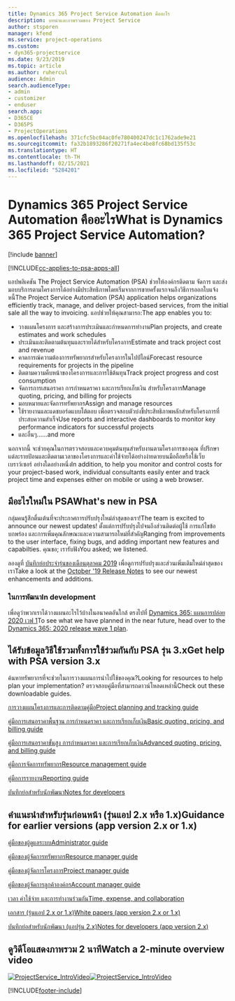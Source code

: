 ```yaml
---
title: Dynamics 365 Project Service Automation คืออะไร
description: บทนำและภาพรวมของ Project Service
author: stsporen
manager: kfend
ms.service: project-operations
ms.custom:
- dyn365-projectservice
ms.date: 9/23/2019
ms.topic: article
ms.author: ruhercul
audience: Admin
search.audienceType:
- admin
- customizer
- enduser
search.app:
- D365CE
- D365PS
- ProjectOperations
ms.openlocfilehash: 371cfc5bc04ac0fe780400247dc1c1762ade9e21
ms.sourcegitcommit: fa32b1893286f20271fa4ec4be8fc68bd135f53c
ms.translationtype: HT
ms.contentlocale: th-TH
ms.lasthandoff: 02/15/2021
ms.locfileid: "5284201"
---
```

# <a name="what-is-dynamics-365-project-service-automation"></a><span data-ttu-id="122d6-103">Dynamics 365 Project Service Automation คืออะไร</span><span class="sxs-lookup"><span data-stu-id="122d6-103">What is Dynamics 365 Project Service Automation?</span></span>

[!include [banner](../includes/psa-now-project-operations.md)]

[!INCLUDE[cc-applies-to-psa-apps-all](../includes/cc-applies-to-psa-apps-all.md)]

<span data-ttu-id="122d6-104">แอปพลิเคชัน The Project Service Automation (PSA) ช่วยให้องค์กรติดตาม จัดการ และส่งมอบบริการตามโครงการได้อย่างมีประสิทธิภาพโดยเริ่มจากการขายครั้งแรกจนถึงวิธีการออกใบแจ้งหนี้</span><span class="sxs-lookup"><span data-stu-id="122d6-104">The Project Service Automation (PSA) application helps organizations efficiently track, manage, and deliver project-based services, from the initial sale all the way to invoicing.</span></span> <span data-ttu-id="122d6-105">แอปช่วยให้คุณสามารถ:</span><span class="sxs-lookup"><span data-stu-id="122d6-105">The app enables you to:</span></span>

- <span data-ttu-id="122d6-106">วางแผนโครงการ และสร้างการประเมินและกำหนดการทำงาน</span><span class="sxs-lookup"><span data-stu-id="122d6-106">Plan projects, and create estimates and work schedules</span></span>
- <span data-ttu-id="122d6-107">ประเมินและติดตามต้นทุนและรายได้สำหรับโครงการ</span><span class="sxs-lookup"><span data-stu-id="122d6-107">Estimate and track project cost and revenue</span></span>
- <span data-ttu-id="122d6-108">คาดการณ์ความต้องการทรัพยากรสำหรับโครงการในไปป์ไลน์</span><span class="sxs-lookup"><span data-stu-id="122d6-108">Forecast resource requirements for projects in the pipeline</span></span>
- <span data-ttu-id="122d6-109">ติดตามความคืบหน้าของโครงการและการใช้ต้นทุน</span><span class="sxs-lookup"><span data-stu-id="122d6-109">Track project progress and cost consumption</span></span>
- <span data-ttu-id="122d6-110">จัดการการเสนอราคา การกำหนดราคา และการเรียกเก็บเงิน สำหรับโครงการ</span><span class="sxs-lookup"><span data-stu-id="122d6-110">Manage quoting, pricing, and billing for projects</span></span>
- <span data-ttu-id="122d6-111">มอบหมายและจัดการทรัพยากร</span><span class="sxs-lookup"><span data-stu-id="122d6-111">Assign and manage resources</span></span>
- <span data-ttu-id="122d6-112">ใช้รายงานและแดชบอร์ดแบบโต้ตอบ เพื่อตรวจสอบตัวบ่งชี้ประสิทธิภาพหลักสำหรับโครงการที่ประสบความสำเร็จ</span><span class="sxs-lookup"><span data-stu-id="122d6-112">Use reports and interactive dashboards to monitor key performance indicators for successful projects</span></span>
- <span data-ttu-id="122d6-113">และอื่นๆ...</span><span class="sxs-lookup"><span data-stu-id="122d6-113">...and more</span></span>

<span data-ttu-id="122d6-114">นอกจากนี้ จะช่วยคุณในการตรวจสอบและควบคุมต้นทุนสำหรับงานตามโครงการของคุณ ที่ปรึกษาแต่ละรายป้อนและติดตามเวลาของโครงการและค่าใช้จ่ายได้อย่างง่ายดายบนมือถือหรือใช้เว็บเบราว์เซอร์ อย่างใดอย่างหนึ่ง</span><span class="sxs-lookup"><span data-stu-id="122d6-114">In addition, to help you monitor and control costs for your project-based work, individual consultants easily enter and track project time and expenses either on mobile or using a web browser.</span></span>

## <a name="whats-new-in-psa"></a><span data-ttu-id="122d6-115">มีอะไรใหม่ใน PSA</span><span class="sxs-lookup"><span data-stu-id="122d6-115">What's new in PSA</span></span>
<span data-ttu-id="122d6-116">กลุ่มคนรู้สึกตื่นเต้นที่จะประกาศการปรับปรุงใหม่ล่าสุดของเรา!</span><span class="sxs-lookup"><span data-stu-id="122d6-116">The team is excited to announce our newest updates!</span></span> <span data-ttu-id="122d6-117">ตั้งแต่การปรับปรุงไปจนถึงส่วนติดต่อผู้ใช้ การแก้ไขข้อบกพร่อง และการเพิ่มคุณลักษณะและความสามารถใหม่ที่สำคัญ</span><span class="sxs-lookup"><span data-stu-id="122d6-117">Ranging from improvements to the user interface, fixing bugs, and adding important new features and capabilties.</span></span> <span data-ttu-id="122d6-118">คุณขอ; เรารับฟัง</span><span class="sxs-lookup"><span data-stu-id="122d6-118">You asked; we listened.</span></span>

<span data-ttu-id="122d6-119">ลองดูที่ [บันทึกย่อประจำรุ่นของเดือนตุลาคม 2019](https://docs.microsoft.com/dynamics365-release-plan/2019wave2/index) เพื่อดูการปรับปรุงและส่วนเพิ่มเติมใหม่ล่าสุดของเรา</span><span class="sxs-lookup"><span data-stu-id="122d6-119">Take a look at the [October '19 Release Notes](https://docs.microsoft.com/dynamics365-release-plan/2019wave2/index) to see our newest enhancements and additions.</span></span>

### <a name="in-development"></a><span data-ttu-id="122d6-120">ในการพัฒนา</span><span class="sxs-lookup"><span data-stu-id="122d6-120">In development</span></span>
<span data-ttu-id="122d6-121">เพื่อดูว่าพวกเราได้วางแผนอะไรไว้บ้างในอนาคตอันใกล้ ตรงไปที่ [Dynamics 365: แผนการปล่อย 2020 เวฟ 1](https://docs.microsoft.com/dynamics365-release-plan/2020wave1/index)</span><span class="sxs-lookup"><span data-stu-id="122d6-121">To see what we have planned in the near future, head over to the [Dynamics 365: 2020 release wave 1 plan](https://docs.microsoft.com/dynamics365-release-plan/2020wave1/index).</span></span>

## <a name="get-help-with-psa-version-3x"></a><span data-ttu-id="122d6-122">ได้รับข้อมูลวิธีใช้รวมทั้งการใช้ร่วมกันกับ PSA รุ่น 3.x</span><span class="sxs-lookup"><span data-stu-id="122d6-122">Get help with PSA version 3.x</span></span>
<span data-ttu-id="122d6-123">ค้นหาทรัพยากรที่จะช่วยในการวางแผนการนำไปใช้ของคุณ?</span><span class="sxs-lookup"><span data-stu-id="122d6-123">Looking for resources to help plan your implementation?</span></span> <span data-ttu-id="122d6-124">ตรวจสอบคู่มือที่สามารถดาวน์โหลดเหล่านี้</span><span class="sxs-lookup"><span data-stu-id="122d6-124">Check out these downloadable guides.</span></span>

 [<span data-ttu-id="122d6-125">การวางแผนโครงการและการติดตามคู่มือ</span><span class="sxs-lookup"><span data-stu-id="122d6-125">Project planning and tracking guide</span></span>](../psa/implementation-guides/project-planning-tracking.md)

 [<span data-ttu-id="122d6-126">คู่มือการเสนอราคาพื้นฐาน การกำหนดราคา และการเรียกเก็บเงิน</span><span class="sxs-lookup"><span data-stu-id="122d6-126">Basic quoting, pricing, and billing guide</span></span>](../psa/implementation-guides/begin-quoting-pricing-billing.md)

 [<span data-ttu-id="122d6-127">คู่มือการเสนอราคาขั้นสูง การกำหนดราคา และการเรียกเก็บเงิน</span><span class="sxs-lookup"><span data-stu-id="122d6-127">Advanced quoting, pricing, and billing guide</span></span>](../psa/implementation-guides/adv-quoting-pricing-billing.md)

 [<span data-ttu-id="122d6-128">คู่มือการจัดการทรัพยากร</span><span class="sxs-lookup"><span data-stu-id="122d6-128">Resource management guide</span></span>](../psa/implementation-guides/resource-management-guide.md)

 [<span data-ttu-id="122d6-129">คู่มือการรายงาน</span><span class="sxs-lookup"><span data-stu-id="122d6-129">Reporting guide</span></span>](../psa/implementation-guides/reporting-guide.md)

 [<span data-ttu-id="122d6-130">บันทึกย่อสำหรับนักพัฒนา</span><span class="sxs-lookup"><span data-stu-id="122d6-130">Notes for developers</span></span>](../psa/developer-guides/overview-dev-notes-v3.x.md)

## <a name="guidance-for-earlier-versions-app-version-2x-or-1x"></a><span data-ttu-id="122d6-131">คำแนะนำสำหรับรุ่นก่อนหน้า (รุ่นแอป 2.x หรือ 1.x)</span><span class="sxs-lookup"><span data-stu-id="122d6-131">Guidance for earlier versions (app version 2.x or 1.x)</span></span>
 [<span data-ttu-id="122d6-132">คู่มือของผู้ดูแลระบบ</span><span class="sxs-lookup"><span data-stu-id="122d6-132">Administrator guide</span></span>](../psa/admin-guide.md)

 [<span data-ttu-id="122d6-133">คู่มือของผู้จัดการทรัพยากร</span><span class="sxs-lookup"><span data-stu-id="122d6-133">Resource manager guide</span></span>](../psa/resource-manager-guide.md)

 [<span data-ttu-id="122d6-134">คู่มือของผู้จัดการโครงการ</span><span class="sxs-lookup"><span data-stu-id="122d6-134">Project manager guide</span></span>](../psa/project-manager-guide.md)

 [<span data-ttu-id="122d6-135">คู่มือของผู้จัดการลูกค้าองค์กร</span><span class="sxs-lookup"><span data-stu-id="122d6-135">Account manager guide</span></span>](../psa/account-manager-guide.md)

 [<span data-ttu-id="122d6-136">เวลา ค่าใช้จ่าย และการทำงานร่วมกัน</span><span class="sxs-lookup"><span data-stu-id="122d6-136">Time, expense, and collaboration</span></span>](../psa/time-expense-collaboration-guide.md)

 [<span data-ttu-id="122d6-137">เอกสาร (รุ่นแอป 2.x or 1.x)</span><span class="sxs-lookup"><span data-stu-id="122d6-137">White papers (app version 2.x or 1.x)</span></span>](../psa/white-papers.md)

 [<span data-ttu-id="122d6-138">บันทึกย่อสำหรับนักพัฒนา (แอปรุ่น 2.x)</span><span class="sxs-lookup"><span data-stu-id="122d6-138">Notes for developers (app version 2.x)</span></span>](../psa/developer-guides/add-custom-qoi-forms-v2.x.md)

 ## <a name="watch-a-2-minute-overview-video"></a><span data-ttu-id="122d6-139">ดูวิดีโอแสดงภาพรวม 2 นาที</span><span class="sxs-lookup"><span data-stu-id="122d6-139">Watch a 2-minute overview video</span></span>
 <a name="heroArea"></a> <span data-ttu-id="122d6-140">[![ProjectService_IntroVideo](../psa/media/project-service-intro-video.png "ProjectService_IntroVideo")](https://go.microsoft.com/fwlink/p/?LinkId=799457)</span><span class="sxs-lookup"><span data-stu-id="122d6-140">[![ProjectService_IntroVideo](../psa/media/project-service-intro-video.png "ProjectService_IntroVideo")](https://go.microsoft.com/fwlink/p/?LinkId=799457)</span></span>




[!INCLUDE[footer-include](../includes/footer-banner.md)]